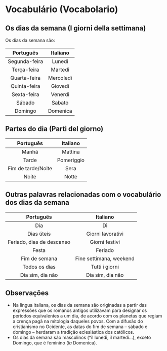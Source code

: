 # Vocabulário (Vocabolario)
## Os dias da semana (I giorni della settimana)

Os dias da semana são:

Português        | Italiano
:--------------: | :---------------:
Segunda-feira    | Lunedì
Terça-feira      | Martedì
Quarta-feira     | Mercoledì
Quinta-feira     | Giovedì
Sexta-feira      | Venerdì
Sábado           | Sabato
Domingo          | Domenica


## Partes do dia (Parti del giorno)

Português            | Italiano
:------------------: | :---------------:
Manhã                | Mattina
Tarde                | Pomeriggio
Fim de tarde/Noite   | Sera
Noite		     | Notte

## Outras palavras relacionadas com o vocabulário dos dias da semana

Português                 | Italiano
:-----------------------: | :---------------:
Dia                       | Dì
Dias úteis                | Giorni lavorativi
Feriado, dias de descanso | Giorni festivi
Festa                     | Feriado
Fim de semana             | Fine settimana, weekend
Todos os dias             | Tutti i giorni
Dia sim, dia não          | Dia sim, dia não




## Observações
* Na língua italiana, os dias da semana são originadas a partir das expressões que os romanos antigos utilizavam para designar os períodos equivalentes a um dia, de acordo com os planetas que regiam a crença pagã na mitologia daqueles povos. Com a difusão do cristianismo no Ocidente, as datas do fim de semana – sábado e domingo – herdaram a tradição eclesiástica dos católicos.
* Os dias da semana são masculinos (*il lunedì, il martedì...), exceto Domingo, que é feminino (*la* Domenica).
